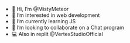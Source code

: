 - 👋 Hi, I’m @MistyMeteor
- 👀 I’m interested in web development
- 🌱 I’m currently learning JS
- 💞️ I’m looking to collaborate on a Chat program
- 💻 Also in replit @VertexStudioOfficial

<!---
MistyMeteor/MistyMeteor is a ✨ special ✨ repository because its `README.md` (this file) appears on your GitHub profile.
You can click the Preview link to take a look at your changes.
--->
